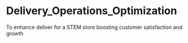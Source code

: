 # Delivery_Operations_Optimization
To enhance deliver for a STEM store boosting customer satisfaction and growth
